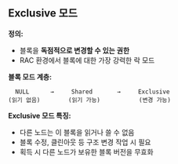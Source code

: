 ## **Exclusive 모드**

**정의:**
- 블록을 **독점적으로 변경할 수 있는 권한**
- RAC 환경에서 블록에 대한 가장 강력한 락 모드

**블록 모드 계층:**
```
  NULL      →     Shared       →     Exclusive
(읽기 없음)        (읽기 가능)           (변경 가능)
```

**Exclusive 모드 특징:**
- 다른 노드는 이 블록을 읽거나 쓸 수 없음
- 블록 수정, 클린아웃 등 구조 변경 작업 시 필요
- 획득 시 다른 노드가 보유한 블록 버전을 무효화
